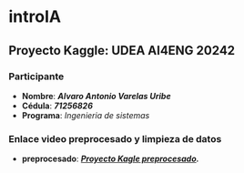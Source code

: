 # introIA
## Proyecto Kaggle: UDEA AI4ENG 20242

### Participante

- **Nombre**: ***Alvaro Antonio Varelas Uribe***
- **Cédula**: ***71256826***
- **Programa**: *Ingenieria de sistemas*

### Enlace video preprocesado y limpieza de datos
- **preprocesado**: ***[Proyecto Kagle preprocesado](https://youtu.be/LHjOOYqlOiE).***